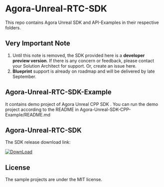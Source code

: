
# Agora-Unreal-RTC-SDK

This repo contains Agora Unreal SDK and API-Examples in their respective folders.

## Very Important Note

 1. Until this note is removed, the SDK provided here is a **developer preview version**.   If there is any concern or feedback, please contact your Solution Architect for support.  Or, create an issue here.
 2. **Blueprint** support is already on roadmap and will be delivered by late September.


## Agora-Unreal-RTC-SDK-Example

It contains demo project of Agora Unreal CPP SDK . You can run the demo project according to the README in Agora-Unreal-SDK-CPP-Example/README.md

## Agora-Unreal-RTC-SDK

The SDK release download link:

[![DownLoad](https://img.shields.io/badge/Download-4.0.0-000?style=for-the-badge&logoColor=white)](https://github.com/AgoraIO-Extensions/Agora-Unreal-RTC-SDK-NG/releases)



## License

The sample projects are under the MIT license.

